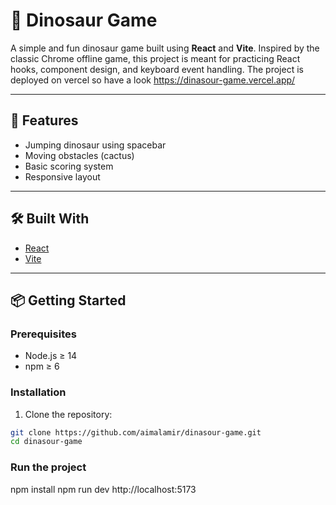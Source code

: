 # 🦖 Dinosaur Game

A simple and fun dinosaur game built using **React** and **Vite**. Inspired by the classic Chrome offline game, this project is meant for practicing React hooks, component design, and keyboard event handling.
The project is deployed on vercel so have a look https://dinasour-game.vercel.app/

---

## 🚀 Features

- Jumping dinosaur using spacebar
- Moving obstacles (cactus)
- Basic scoring system
- Responsive layout

---

## 🛠️ Built With

- [React](https://reactjs.org/)
- [Vite](https://vitejs.dev/)

---

## 📦 Getting Started

### Prerequisites

- Node.js ≥ 14
- npm ≥ 6

### Installation

1. Clone the repository:

```bash
git clone https://github.com/aimalamir/dinasour-game.git
cd dinasour-game
```
### Run the project
npm install
npm run dev
http://localhost:5173

